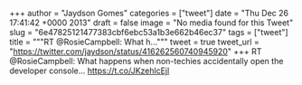 
+++
author = "Jaydson Gomes"
categories = ["tweet"]
date = "Thu Dec 26 17:41:42 +0000 2013"
draft = false
image = "No media found for this Tweet"
slug = "6e47825121477383cbf6ebc53a1b3e662b46ec37"
tags = ["tweet"]
title = """RT @RosieCampbell: What h..."""
tweet = true
tweet_url = "https://twitter.com/jaydson/status/416262560740945920"
+++
RT @RosieCampbell: What happens when non-techies accidentally open the developer console... https://t.co/JKzehlcEjl
